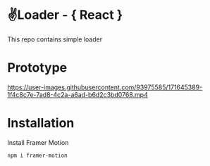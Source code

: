 # ✌️Loader - { React }

This repo contains simple loader 

# Prototype

https://user-images.githubusercontent.com/93975585/171645389-1f4c8c7e-7ad8-4c2a-a6ad-b6d2c3bd0768.mp4

# Installation 

Install Framer Motion

    npm i framer-motion
    
    
    
 
